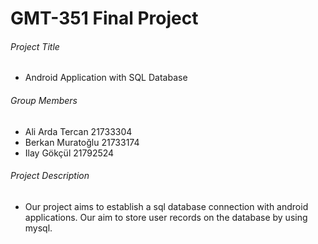 # GMT-351 Final Project

###### Project Title

- Android Application with SQL Database

###### Group Members

- Ali Arda Tercan   21733304
- Berkan Muratoğlu  21733174
- Ilay Gökçül       21792524

###### Project Description

- Our project aims to establish a sql database connection with android applications. Our aim to store user records on the database by using mysql.
